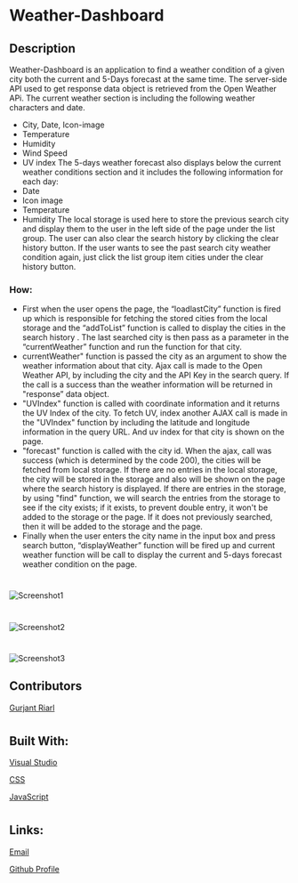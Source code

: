 # Weather-Dashboard
## Description
Weather-Dashboard is an application to find a weather condition of a given city both the current and 5-Days forecast at the same time.
The server-side API used to get response data object is retrieved from the Open Weather APi.
The current weather section is including the following weather characters and date.
* City, Date, Icon-image
* Temperature
* Humidity
* Wind Speed
* UV index
The 5-days weather forecast also displays below the current weather conditions section and it includes the following information for each day:
* Date
* Icon image
* Temperature
* Humidity
The local storage is used here to store the previous search city and display them to the user in the left side of the page under the list group. The user can also clear the search history by clicking the clear history button.
If the user wants to see the past search city weather condition again, just click the list group item cities under the clear history button.

### How:
* First when the user opens the page, the “loadlastCity” function is fired up which is responsible for fetching the stored cities from the local storage and  the “addToList” function is called to display the cities in the search history . The last searched city is then pass as a parameter in the “currentWeather” function and run the function for that city.
* currentWeather" function is passed the city as an argument to show the weather information about that city. Ajax call is made to the Open Weather API, by including the city and the API Key in the search query.  If the call is a success than the weather information will be returned in "response” data object. 
* "UVIndex" function is called with coordinate information and it returns the UV Index of the city. To fetch UV, index another AJAX call is made in the "UVIndex" function by including the latitude and longitude information in the query URL. And uv index for that city is shown on the page. 
* "forecast" function is called with the city id. When the ajax, call was success (which is determined by the code 200), the cities will be fetched from local storage. If there are no entries in the local storage, the city will be stored in the storage and also will be shown on the page where the search history is displayed. If there are entries in the storage, by using "find" function, we will search the entries from the storage to see if the city exists; if it exists, to prevent double entry, it won't be added to the storage or the page. If it does not previously searched, then it will be added to the storage and the page.
* Finally when the user enters the city name  in the input box and press search button, “displayWeather” function will be fired up and current weather function will be call to display the current and 5-days forecast weather condition on the page.


#
![Screenshot1](/assets/images/screenshoot1.PNG)
#
![Screenshot2](/assets/images/screenshoot2.PNG)
#
![Screenshot3](/assets/images/screenshoot3.PNG)



  ## Contributors
[Gurjant Riarl](https://github.com/GurjantRiar/Weatherdashboard)


# 
## Built With:
[Visual Studio](https://visualstudio.microsoft.com/)

[CSS](https://www.w3.org/TR/CSS/#css)

[JavaScript](https://javascript.info/)
# 
## Links:
[Email](pratikpatel_85@yahoo.com)

[Github Profile](https://github.com/GurjantRiar/
)






